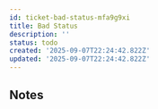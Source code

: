 ```yaml
---
id: ticket-bad-status-mfa9g9xi
title: Bad Status
description: ''
status: todo
created: '2025-09-07T22:24:42.822Z'
updated: '2025-09-07T22:24:42.822Z'
---
```


## Notes
